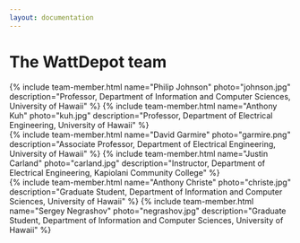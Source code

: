 ```yaml
---
layout: documentation
---
```


# The WattDepot team

<div class="row">
{% include team-member.html name="Philip Johnson" photo="johnson.jpg" description="Professor, Department of Information and Computer Sciences, University of Hawaii"  %} 
{% include team-member.html name="Anthony Kuh" photo="kuh.jpg" description="Professor, Department of Electrical Engineering, University of Hawaii"  %}
</div>
<div class="row">
{% include team-member.html name="David Garmire" photo="garmire.png" description="Associate Professor, Department of Electrical Engineering, University of Hawaii"  %} 
{% include team-member.html name="Justin Carland" photo="carland.jpg" description="Instructor, Department of Electrical Engineering, Kapiolani Community College"  %}
</div>
<div class="row">
{% include team-member.html name="Anthony Christe" photo="christe.jpg" description="Graduate Student, Department of Information and Computer Sciences, University of Hawaii"  %} 
{% include team-member.html name="Sergey Negrashov" photo="negrashov.jpg" description="Graduate Student, Department of Information and Computer Sciences, University of Hawaii"  %} 
</div>


